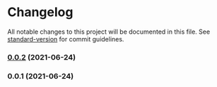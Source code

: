 # Changelog

All notable changes to this project will be documented in this file. See [standard-version](https://github.com/conventional-changelog/standard-version) for commit guidelines.

### [0.0.2](https://github.com/OneSheep/prettier-config/compare/v0.0.1...v0.0.2) (2021-06-24)

### 0.0.1 (2021-06-24)
